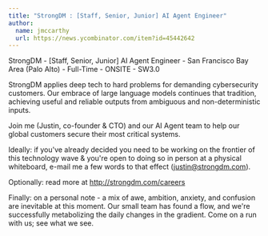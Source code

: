 ```yaml
---
title: "StrongDM : [Staff, Senior, Junior] AI Agent Engineer"
author:
  name: jmccarthy
  url: https://news.ycombinator.com/item?id=45442642
---
```

StrongDM - [Staff, Senior, Junior] AI Agent Engineer - San Francisco Bay Area (Palo Alto) - Full-Time - ONSITE - SW3.0

StrongDM applies deep tech to hard problems for demanding cybersecurity customers. Our embrace of large language models continues that tradition, achieving useful and reliable outputs from ambiguous and non-deterministic inputs.

Join me (Justin, co-founder &amp; CTO) and our AI Agent team to help our global customers secure their most critical systems.

Ideally: if you&#x27;ve already decided you need to be working on the frontier of this technology wave &amp; you&#x27;re open to doing so in person at a physical whiteboard, e-mail me a few words to that effect (justin@strongdm.com).

Optionally: read more at <a href="http:&#x2F;&#x2F;strongdm.com&#x2F;careers" rel="nofollow">http:&#x2F;&#x2F;strongdm.com&#x2F;careers</a>

Finally: on a personal note - a mix of awe, ambition, anxiety, and confusion are inevitable at this moment. Our small team has found a flow, and we&#x27;re successfully metabolizing the daily changes in the gradient. Come on a run with us; see what we see.
<JobApplication />

